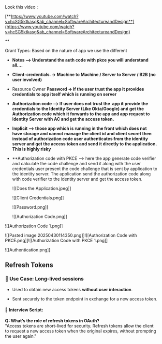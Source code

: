   
Look this video : 

[**https://www.youtube.com/watch?v=hcSG5ktkasg&ab_channel=SoftwareArchitectureandDesign**](https://www.youtube.com/watch?v=hcSG5ktkasg&ab_channel=SoftwareArchitectureandDesign)

**  
  
Grant Types: Based on the nature of app we use the different  

- **Notes —> Understand the auth code with pkce you will understand all….**

- **Client-credentials. -> Machine to Machine / Server to Server / B2B (no user involved)**
- Resource Owner **Password -> If the user trust the app it provides credentials to app itself which is running on server**
- **Authorization code —> If user does not trust the  app it provide the credentials to the Identity Server (Like Okta/Google) and get the Authorization code which it forwards to the app and app request to Identity Server with AC and get the access token.**
- **Implicit —> those app which is running in the front which does not have storage and cannot manage the client id and client secret then instead of authorization code user authenticates from the identity server and get the access token and send it directly to the application. This is highly risky** 
- **Authorization code with PKCE —> here the app generate code verifier and calculate the code challenge and send it along with the user credentials user present the code challenge that is sent by application to the identity server. The application send the authorization code along with code verifier to the identity server and get the access token.  
      
    ![[Does the Application.jpeg]]

  

  ![[Client Credentials.png]]

  

  ![[Password.png]]

  ![[Authorization Code.png]]

  

  
![[Authorization Code 1.png]]
  

  ![[Pasted image 20250430114350.png]]![[Authorization Code with PKCE.png]]![[Authorization Code with PKCE 1.png]]


![[Authentication.png]]
## **Refresh Tokens**

### 📌 Use Case: Long-lived sessions

- Used to obtain new access tokens **without user interaction**.
    
- Sent securely to the token endpoint in exchange for a new access token.
    

#### 📄 Interview Script:

**Q: What’s the role of refresh tokens in OAuth?**  
"Access tokens are short-lived for security. Refresh tokens allow the client to request a new access token when the original expires, without prompting the user again."


